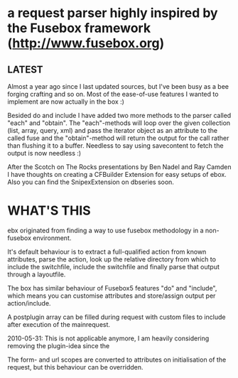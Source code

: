 # a request parser highly inspired by the Fusebox framework (http://www.fusebox.org)

## LATEST ##

Almost a year ago since I last updated sources, but I've been busy as a bee forging crafting and so on.
Most of the ease-of-use features I wanted to implement are now actually in the box :)

Besided do and include I have added two more methods to the parser called "each" and "obtain".
The "each"-methods will loop over the given collection (list, array, query, xml) and pass the iterator object
as an attribute to the called fuse and the "obtain"-method will return the output for the call
rather than flushing it to a buffer. Needless to say using savecontent to fetch the output is now needless :)

After the Scotch on The Rocks presentations by Ben Nadel and Ray Camden I have thoughts on creating
a CFBuilder Extension for easy setups of ebox. Also you can find the SnipexExtension on dbseries soon.

# WHAT'S THIS #

ebx originated from finding a way to use fusebox methodology in a non-fusebox environment.

It's default behaviour is to extract a full-qualified action from known attributes, parse the action, look up the relative directory
from which to include the switchfile, include the switchfile and finally parse that output through a layoutfile.

The box has similar behaviour of Fusebox5 features "do" and "include", which means you can customise attributes and store/assign output per action/include.

A postplugin array can be filled during request with custom files to include after execution of the mainrequest.

2010-05-31: This is not applicable anymore, I am heavily considering removing the plugin-idea since the

The form- and url scopes are converted to attributes on initialisation of the request, but this behaviour can be overridden.

